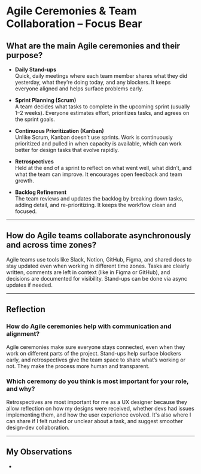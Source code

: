 # Agile Ceremonies & Team Collaboration – Focus Bear

## What are the main Agile ceremonies and their purpose?

- **Daily Stand-ups**  
Quick, daily meetings where each team member shares what they did yesterday, what they’re doing today, and any blockers. It keeps everyone aligned and helps surface problems early.

- **Sprint Planning (Scrum)**  
A team decides what tasks to complete in the upcoming sprint (usually 1–2 weeks). Everyone estimates effort, prioritizes tasks, and agrees on the sprint goals.

- **Continuous Prioritization (Kanban)**  
Unlike Scrum, Kanban doesn’t use sprints. Work is continuously prioritized and pulled in when capacity is available, which can work better for design tasks that evolve rapidly.

- **Retrospectives**  
Held at the end of a sprint to reflect on what went well, what didn’t, and what the team can improve. It encourages open feedback and team growth.

- **Backlog Refinement**  
The team reviews and updates the backlog by breaking down tasks, adding detail, and re-prioritizing. It keeps the workflow clean and focused.

---

## How do Agile teams collaborate asynchronously and across time zones?
Agile teams use tools like Slack, Notion, GitHub, Figma, and shared docs to stay updated even when working in different time zones. Tasks are clearly written, comments are left in context (like in Figma or GitHub), and decisions are documented for visibility. Stand-ups can be done via async updates if needed.

---

## Reflection

### How do Agile ceremonies help with communication and alignment?
Agile ceremonies make sure everyone stays connected, even when they work on different parts of the project. Stand-ups help surface blockers early, and retrospectives give the team space to share what’s working or not. They make the process more human and transparent.

### Which ceremony do you think is most important for your role, and why?
Retrospectives are most important for me as a UX designer because they allow reflection on how my designs were received, whether devs had issues implementing them, and how the user experience evolved. It's also where I can share if I felt rushed or unclear about a task, and suggest smoother design-dev collaboration.

---

## My Observations

- 
